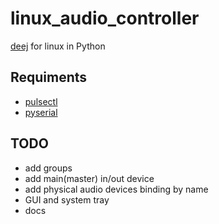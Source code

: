 # linux_audio_controller
[deej](https://github.com/omriharel/deej) for linux in Python  
## Requiments 
* [pulsectl](https://pypi.org/project/pulsectl/)
* [pyserial](https://github.com/pyserial/pyserial)
## TODO
* add groups
* add main(master) in/out device
* add physical audio devices binding by name
* GUI and system tray
* docs
